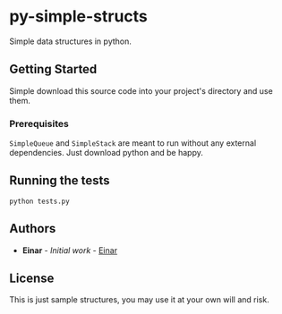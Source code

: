 # py-simple-structs

Simple data structures in python.

## Getting Started

Simple download this source code into your project's directory and use them.

### Prerequisites

```SimpleQueue``` and ```SimpleStack``` are meant to run without any external dependencies. Just download python and be happy.

## Running the tests

```
python tests.py
```

## Authors

* **Einar** - *Initial work* - [Einar](https://github.com/epersike)

## License

This is just sample structures, you may use it at your own will and risk.
